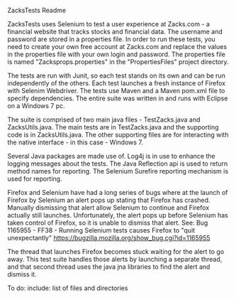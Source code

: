 ZacksTests Readme

ZacksTests uses Selenium to test a user experience at Zacks.com - a financial website that tracks stocks and financial data. The username and password are stored in a properties file.  In order to run these tests, you need to create your own free account at Zacks.com and replace the values in the properties file with your own login and password. The properties file is named "Zacksprops.properties" in the "PropertiesFiles" project directory.  

The tests are run with Junit, so each test stands on its own and can be run independently of the others.  Each test launches a fresh instance of Firefox with Selenim Webdriver.  The tests use Maven and a Maven pom.xml file to specify dependencies.  The entire suite was written in and runs with Eclipse on a Windows 7 pc. 

The suite is comprised of two main java files - TestZacks.java and ZacksUtils.java.  The main tests are in TestZacks.java and the supporting code is in ZacksUtils.java.  The other supporting files are for interacting with the native interface - in this case - Windows 7. 

Several Java packages are made use of.  Log4j is in use to enhance the logging messages about the tests.  The Java Reflection api is used to return method names for reporting.  The Selenium Surefire reporting mechanism is used for reporting.  

Firefox and Selenium have had a long series of bugs where at the launch of Firefox by Selenium an alert pops up stating that Firefox has crashed.  Manually dismissing that alert allow Selenium to continue and Firefox actually still launches.  Unfortunately, the alert pops up before Selenium has taken control of Firefox, so it is unable to dismiss that alert.  See: Bug 1165955 - FF38 - Running Selenium tests causes Firefox to "quit unexpectantly" https://bugzilla.mozilla.org/show_bug.cgi?id=1165955 

The thread that launches Firefox becomes stuck waiting for the alert to go away. This test suite handles those alerts by launching a separate thread, and that second thread uses the java jna libraries to find the alert and dismiss it. 
  
To do: include:  list of files and directories



